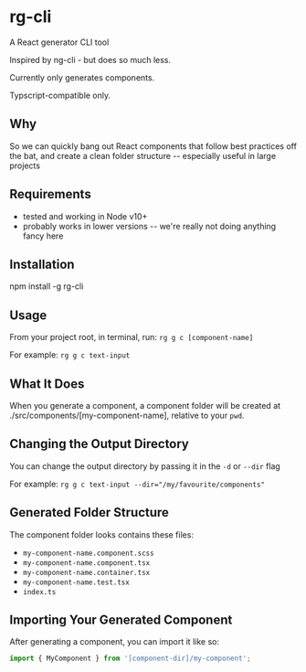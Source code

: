 # rg-cli

A React generator CLI tool

Inspired by ng-cli - but does so much less.

Currently only generates components.

Typscript-compatible only.

## Why

So we can quickly bang out React components that follow best practices off the bat, and create a clean folder structure -- especially useful in large projects

## Requirements

- tested and working in Node v10+
- probably works in lower versions -- we're really not doing anything fancy here

## Installation

npm install -g rg-cli

## Usage

From your project root, in terminal, run: `rg g c [component-name]`

For example: `rg g c text-input`

## What It Does

When you generate a component, a component folder will be created at ./src/components/[my-component-name], relative to your `pwd`.

## Changing the Output Directory

You can change the output directory by passing it in the `-d` or `--dir` flag

For example: `rg g c text-input --dir="/my/favourite/components"`

## Generated Folder Structure

The component folder looks contains these files:

- `my-component-name.component.scss`
- `my-component-name.component.tsx`
- `my-component-name.container.tsx`
- `my-component-name.test.tsx`
- `index.ts`

## Importing Your Generated Component

After generating a component, you can import it like so:

```typescript
import { MyComponent } from '[component-dir]/my-component';
```

